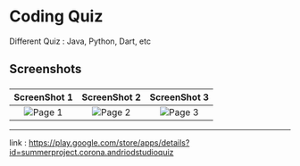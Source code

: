 # Coding Quiz

Different Quiz : Java, Python, Dart, etc
## Screenshots

### 

ScreenShot 1           |  ScreenShot 2 |  ScreenShot 3
:-------------------------:|:-------------------------:|:-------------------------:
<img src="https://github.com/Shiru99/Android-Studio-Apps/blob/main/AndriodStudioQuiz/playstore/two.png" width="auto" height= "auto" title="Image 1" alt="Page 1">  |  <img src="https://github.com/Shiru99/Android-Studio-Apps/blob/main/AndriodStudioQuiz/playstore/four.png" width="auto" height= "auto" title="Image 2" alt="Page 2"> |  <img src="https://github.com/Shiru99/Android-Studio-Apps/blob/main/AndriodStudioQuiz/playstore/six.png" width="auto" height= "auto" title="Image 3" alt="Page 3">

----
link : https://play.google.com/store/apps/details?id=summerproject.corona.andriodstudioquiz